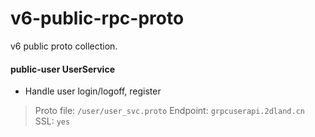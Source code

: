 # v6-public-rpc-proto

v6 public proto collection.

#### public-user UserService

* Handle user login/logoff, register

> Proto file:  `/user/user_svc.proto` Endpoint: `grpcuserapi.2dland.cn` SSL: `yes`


